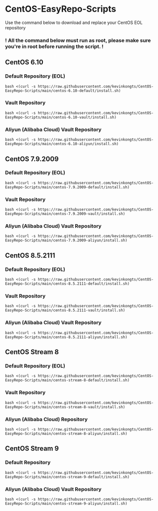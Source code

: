 # CentOS-EasyRepo-Scripts
Use the command below to download and replace your CentOS EOL repository
### ! All the command below must run as root, please make sure you're in root before running the script. !

## CentOS 6.10
### Default Repository (EOL)
```
bash <(curl -s https://raw.githubusercontent.com/kevinkongts/CentOS-EasyRepo-Scripts/main/centos-6.10-default/install.sh)
```
### Vault Repository
```
bash <(curl -s https://raw.githubusercontent.com/kevinkongts/CentOS-EasyRepo-Scripts/main/centos-6.10-vault/install.sh)
```
### Aliyun (Alibaba Cloud) Vault Repository
```
bash <(curl -s https://raw.githubusercontent.com/kevinkongts/CentOS-EasyRepo-Scripts/main/centos-6.10-aliyun/install.sh)
```

## CentOS 7.9.2009
### Default Repository (EOL)
```
bash <(curl -s https://raw.githubusercontent.com/kevinkongts/CentOS-EasyRepo-Scripts/main/centos-7.9.2009-default/install.sh)
```
### Vault Repository
```
bash <(curl -s https://raw.githubusercontent.com/kevinkongts/CentOS-EasyRepo-Scripts/main/centos-7.9.2009-vault/install.sh)
```
### Aliyun (Alibaba Cloud) Vault Repository
```
bash <(curl -s https://raw.githubusercontent.com/kevinkongts/CentOS-EasyRepo-Scripts/main/centos-7.9.2009-aliyun/install.sh)
```

## CentOS 8.5.2111
### Default Repository (EOL)
```
bash <(curl -s https://raw.githubusercontent.com/kevinkongts/CentOS-EasyRepo-Scripts/main/centos-8.5.2111-default/install.sh)
```

### Vault Repository
```
bash <(curl -s https://raw.githubusercontent.com/kevinkongts/CentOS-EasyRepo-Scripts/main/centos-8.5.2111-vault/install.sh)
```

### Aliyun (Alibaba Cloud) Vault Repository
```
bash <(curl -s https://raw.githubusercontent.com/kevinkongts/CentOS-EasyRepo-Scripts/main/centos-8.5.2111-aliyun/install.sh)
```

## CentOS Stream 8
### Default Repository (EOL)
```
bash <(curl -s https://raw.githubusercontent.com/kevinkongts/CentOS-EasyRepo-Scripts/main/centos-stream-8-default/install.sh)
```
### Vault Repository
```
bash <(curl -s https://raw.githubusercontent.com/kevinkongts/CentOS-EasyRepo-Scripts/main/centos-stream-8-vault/install.sh)
```
### Aliyun (Alibaba Cloud) Repository
```
bash <(curl -s https://raw.githubusercontent.com/kevinkongts/CentOS-EasyRepo-Scripts/main/centos-stream-8-aliyun/install.sh)
```

## CentOS Stream 9
### Default Repository
```
bash <(curl -s https://raw.githubusercontent.com/kevinkongts/CentOS-EasyRepo-Scripts/main/centos-stream-9-default/install.sh)
```
### Aliyun (Alibaba Cloud) Vault Repository
```
bash <(curl -s https://raw.githubusercontent.com/kevinkongts/CentOS-EasyRepo-Scripts/main/centos-stream-9-aliyun/install.sh)
```
